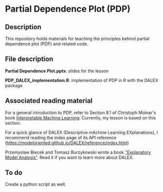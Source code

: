 # Partial Dependence Plot (PDP)

## Description
This repository holds materials for teaching the principles behind partial dependence plot (PDP) and related code.

## File description
**Partial Dependence Plot.pptx**: slides for the lesson

**PDP_DALEX_implementation.R**: implementation of PDP in R with the DALEX package

## Associated reading material
For a general introduction to PDP, refer to Section 8.1 of Christoph Molnar's book [Interpretable Machine Learning](https://christophm.github.io/interpretable-ml-book/pdp.html). Currently, my lesson is based on this section.

For a quick glance of DALEX (Descriptive mAchine Learning EXplanations), I recommend reading the index page of its API reference (https://modeloriented.github.io/DALEX/reference/index.html)

Przemyslaw Biecek and Tomasz Burzykowski wrote a book ["Explanatory Model Analysis"](https://ema.drwhy.ai/). Read it if you want to learn more about DALEX. 

## To do
Create a python script as well. 
